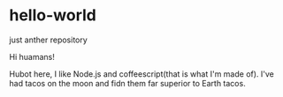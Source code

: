 # hello-world
just anther repository

Hi huamans!

Hubot here, I like Node.js and coffeescript(that is what I'm made of).
I've had tacos on the moon and fidn them far superior to Earth tacos.
